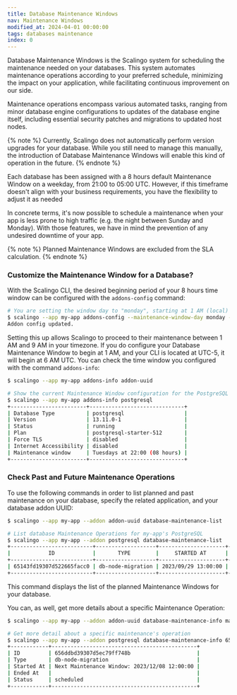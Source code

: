 ```yaml
---
title: Database Maintenance Windows
nav: Maintenance Windows
modified_at: 2024-04-01 00:00:00
tags: databases maintenance
index: 0
---
```


Database Maintenance Windows is the Scalingo system for scheduling the maintenance needed on your databases. This system automates maintenance operations according to your preferred schedule, minimizing the impact on your application, while facilitating continuous improvement on our side.

Maintenance operations encompass various automated tasks, ranging from minor database engine configurations to updates of the database engine itself, including essential security patches and migrations to updated host nodes.

{% note %}
Currently, Scalingo does not automatically perform version upgrades for your database. While you still need to manage this manually, the introduction of Database Maintenance Windows will enable this kind of operation in the future.
{% endnote %}

Each database has been assigned with a 8 hours default Maintenance Window on a weekday, from 21:00 to 05:00 UTC. However, if this timeframe doesn't align with your business requirements, you have the flexibility to adjust it as needed

In concrete terms, it's now possible to schedule a maintenance when your app is less prone to high traffic (e.g. the night between Sunday and Monday). With those features, we have in mind the prevention of any undesired downtime of your app.

{% note %}
Planned Maintenance Windows are excluded from the SLA calculation.
{% endnote %}

### Customize the Maintenance Window for a Database?

With the Scalingo CLI, the desired beginning period of your 8 hours time window can be configured with the `addons-config` command:

```bash
# You are setting the window day to "monday", starting at 1 AM (local)
$ scalingo --app my-app addons-config --maintenance-window-day monday --maintenance-window-hour 1 addon-uuid
Addon config updated.
```

Setting this up allows Scalingo to proceed to their maintenance between 1 AM and 9 AM in your timezone. If you do configure your Database Maintenance Window to begin at 1 AM, and your CLI is located at UTC-5, it will begin at 6 AM UTC. You can check the time window you configured with the command `addons-info`:

```bash
$ scalingo --app my-app addons-info addon-uuid
```

```bash
# Show the current Maintenance Window configuration for the PostgreSQL addon
$ scalingo --app my-app addons-info postgresql
+------------------------+------------------------------+
| Database Type          | postgresql                   |
| Version                | 13.11.0-1                    |
| Status                 | running                      |
| Plan                   | postgresql-starter-512       |
| Force TLS              | disabled                     |
| Internet Accessibility | disabled                     |
| Maintenance window     | Tuesdays at 22:00 (08 hours) |
+------------------------+------------------------------+
```

### Check Past and Future Maintenance Operations

To use the following commands in order to list planned and past maintenance on your database, specify the related application, and your database addon UUID:

```bash
$ scalingo --app my-app --addon addon-uuid database-maintenance-list
```


```bash
# List database Maintenance Operations for my-app's PostgreSQL
$ scalingo --app my-app --addon postgresql database-maintenance-list
+--------------------------+-------------------+---------------------+---------------------+--------+
|            ID            |       TYPE        |     STARTED AT      |      ENDED AT       | STATUS |
+--------------------------+-------------------+---------------------+---------------------+--------+
| 65143fd19307d522665facc0 | db-node-migration | 2023/09/29 13:00:00 | 2023/09/29 13:00:00 | done   |
+--------------------------+-------------------+---------------------+---------------------+--------+
```

This command displays the list of the planned Maintenance Windows for your database.

You can, as well, get more details about a specific Maintenance Operation:

```bash
$ scalingo --app my-app --addon addon-uuid database-maintenance-info maintenance_uuid
```

```bash
# Get more detail about a specific maintenance's operation
$ scalingo --app my-app --addon postgresql database-maintenance-info 656ddbd39307d5ec79ff748b
+------------+----------------------------------------------+
| ID         | 656ddbd39307d5ec79ff748b                     |
| Type       | db-node-migration                            |
| Started At | Next Maintenance Window: 2023/12/08 12:00:00 |
| Ended At   |                                              |
| Status     | scheduled                                    |
+------------+----------------------------------------------+
```

